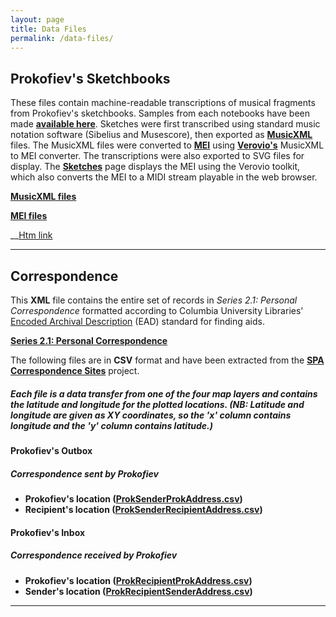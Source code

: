 ```yaml
---
layout: page
title: Data Files
permalink: /data-files/
---
```

## Prokofiev's Sketchbooks

These files contain machine-readable transcriptions of musical fragments from Prokofiev's sketchbooks. Samples from each notebooks have been made __[available here](../sketches)__. Sketches were first transcribed using standard music notation software (Sibelius and Musescore), then exported as __[MusicXML](https://www.musicxml.com/)__ files. The MusicXML files were converted to __[MEI](https://music-encoding.org/)__ using __[Verovio's](https://www.verovio.org/index.xhtml)__ MusicXML to MEI converter. The transcriptions were also exported to SVG files for display.
The __[Sketches](../sketches)__ page displays the MEI using the Verovio toolkit, which also converts the MEI to a MIDI stream playable in the web browser.

__[MusicXML files](../meimidi/xml/Fragment02-1408a.xml)__

__[MEI files](../meimidi/meiEdit/)__

__[Htm link](htm/musicxml.html)

---

## Correspondence

This __XML__ file contains the entire set of records in _Series 2.1: Personal Correspondence_ formatted according to Columbia University Libraries' [Encoded Archival Description](https://www.loc.gov/rr/ead/) (EAD) standard for finding aids.

[__Series 2.1: Personal Correspondence__](../textfiles/xml/Series2.1.xml)

The following files are in __CSV__ format and have been extracted from the __[SPA Correspondence Sites](http://arcg.is/vOTC8)__ project.

##### Each file is a data transfer from one of the four map layers and contains the latitude and longitude for the plotted locations. (NB: Latitude and longitude are given as XY coordinates, so the 'x' column contains _longitude_ and the 'y' column contains _latitude_.)

#### Prokofiev's Outbox
##### Correspondence sent by Prokofiev

* __Prokofiev's location ([ProkSenderProkAddress.csv](../textfiles/csv/ProkSenderProkAddress.csv))__
* __Recipient's location ([ProkSenderRecipientAddress.csv](../textfiles/csv/ProkSenderRecipientAddress.csv))__

#### Prokofiev's Inbox
##### Correspondence received by Prokofiev

* __Prokofiev's location ([ProkRecipientProkAddress.csv](../textfiles/csv/ProkRecipientProkAddress.csv))__
* __Sender's location ([ProkRecipientSenderAddress.csv](../textfiles/csv/ProkRecipientSenderAddress.csv))__

---
